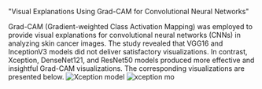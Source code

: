 "Visual Explanations Using Grad-CAM for Convolutional Neural Networks"

Grad-CAM (Gradient-weighted Class Activation Mapping) was employed to provide visual explanations for convolutional neural networks (CNNs) in analyzing skin cancer images. The study revealed that VGG16 and InceptionV3 models did not deliver satisfactory visualizations. In contrast, Xception, DenseNet121, and ResNet50 models produced more effective and insightful Grad-CAM visualizations. The corresponding visualizations are presented below.
![Xception model](https://github.com/user-attachments/assets/b628fe1a-5e19-46fb-8f65-0f896c0af97d)
![xception mo](https://github.com/user-attachments/assets/4b26ee32-ccfb-4aab-b03f-fab92bd4499b)

